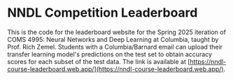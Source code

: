 # NNDL Competition Leaderboard

This is the code for the leaderboard website for the Spring 2025 iteration of COMS 4995: Neural Networks and Deep Learning at Columbia, taught by Prof. Rich Zemel. Students with a Columbia/Barnard email can upload their transfer learning model's predictions on the test set to obtain accuracy scores for each subset of the test data. The link is available at [https://nndl-course-leaderboard.web.app/](https://nndl-course-leaderboard.web.app/). 